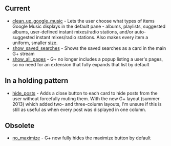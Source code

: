 Current
-------

* [clean_up_google_music][1] - Lets the user choose what types of items Google Music displays in the default pane - albums, playlists, suggested albums, user-defined instant mixes/radio stations, and/or auto-suggested instant mixes/radio stations. Also makes every item a uniform, smaller size.
* [show_saved_searches][2] - Shows the saved searches as a card in the main G+ stream
* [show_all_pages][5] - G+ no longer includes a popup listing a user's pages, so no need for an extension that fully expands that list by default

In a holding pattern
--------------------

* [hide_posts][3] - Adds a close button to each card to hide posts from the user without forcefully muting them. With the new G+ layout (summer 2013) which added two- and three-column layouts, I'm unsure if this is still as useful as when every post was displayed in one column.

Obsolete
--------

* [no_maximize][4] - G+ now fully hides the maximize button by default

[1]: https://chrome.google.com/webstore/detail/clean-up-google-music-de/abkfjiemhehhebdlnkjjjgapndfikjdh
[2]: https://chrome.google.com/webstore/detail/g%20-show-saved-searches/mdaldlaeiaojhpppflfofhfncafhndcf
[3]: https://chrome.google.com/webstore/detail/g%20-hide-posts/kocglfhbbhgajehjebopjfpnpifmjonn
[4]: https://chrome.google.com/webstore/detail/g%20-lightbox-hide-maximize/jkmjolfmmjhhhpafhdeeeakfmhehhmcn
[5]: https://chrome.google.com/webstore/detail/g%20-show-all-pages/aahmfmdbojoklgphdokhlbggagffjfhk

